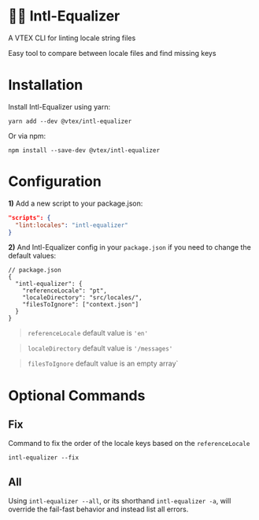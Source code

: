 # 👯‍♂️ Intl-Equalizer

A VTEX CLI for linting locale string files

Easy tool to compare between locale files and find missing keys

# Installation

Install Intl-Equalizer using yarn:

`yarn add --dev @vtex/intl-equalizer`

Or via npm:

`npm install --save-dev @vtex/intl-equalizer`

# Configuration

**1)** Add a new script to your package.json:

```json
"scripts": {
  "lint:locales": "intl-equalizer"
}
```

**2)** And Intl-Equalizer config in your `package.json` if you need to change the default values:

```
// package.json
{
  "intl-equalizer": {
    "referenceLocale": "pt",
    "localeDirectory": "src/locales/",
    "filesToIgnore": ["context.json"]
  }
}
```

> `referenceLocale` default value is `'en'`

> `localeDirectory` default value is `'/messages'`

> `filesToIgnore` default value is an empty array`

# Optional Commands

## Fix

Command to fix the order of the locale keys based on the `referenceLocale`

```
intl-equalizer --fix
```

## All

Using `intl-equalizer --all`, or its shorthand `intl-equalizer -a`, will override the fail-fast behavior and instead list all errors.
